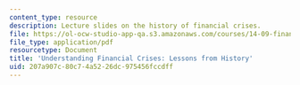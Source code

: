 ```yaml
---
content_type: resource
description: Lecture slides on the history of financial crises.
file: https://ol-ocw-studio-app-qa.s3.amazonaws.com/courses/14-09-financial-crises-january-iap-2016/207a907c80c74a5226dc975456fccdff_MIT14_09IAP16_lec1_edit.pdf
file_type: application/pdf
resourcetype: Document
title: 'Understanding Financial Crises: Lessons from History'
uid: 207a907c-80c7-4a52-26dc-975456fccdff
---
```

